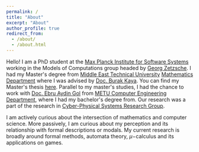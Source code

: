 ```yaml
---
permalink: /
title: "About"
excerpt: "About"
author_profile: true
redirect_from: 
  - /about/
  - /about.html
---
```


Hello! I am a PhD student at the [Max Planck Institute for Software Systems](https://www.mpi-sws.org/) working in the Models of Computations group headed by [Georg Zetzsche](http://zetzsche.xyz). I had my Master's degree from [Middle East Technical University](https://www.metu.edu.tr) [Mathematics Department](https://math.metu.edu.tr) where I was advised by [Doc. Burak Kaya](https://blog.metu.edu.tr/burakk/). You can find my Master's thesis [here](https://open.metu.edu.tr/bitstream/handle/11511/89646/12625986.pdf). Parallel to my master's studies, I had the chance to work with [Doc. Ebru Aydin Gol](https://cps.ceng.metu.edu.tr/people/ebru-aydin-gol/) from [METU Computer Engineering Department](https://ceng.metu.edu.tr), where I had my bachelor's degree from. Our research was a part of the research in [Cyber-Physical Systems Research Group](https://cps.ceng.metu.edu.tr). 

I am actively curious about the intersection of mathematics and computer science. More passively, I am curious about my perception and its relationship with formal descriptions or modals. My current research is broadly around formal methods, automata theory, $\mu-$calculus and its applications on games.
